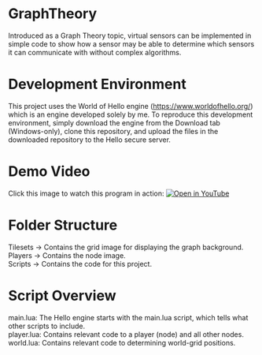 # GraphTheory
Introduced as a Graph Theory topic, virtual sensors can be implemented in simple code to show how a sensor may be able to determine which sensors it can communicate with without complex algorithms. 

# Development Environment
This project uses the World of Hello engine (https://www.worldofhello.org/) which is an engine developed solely by me.
To reproduce this development environment, simply download the engine from the Download tab (Windows-only), clone this repository, and upload the files in the downloaded repository to the Hello secure server.

# Demo Video
Click this image to watch this program in action:
[![Open in YouTube](https://i9.ytimg.com/vi/UOHKelWLiAU/mqdefault.jpg?time=1587928459671&sqp=CIi5l_UF&rs=AOn4CLCmaeaoxB4ssRHe4VKJAwnWSGDuvw)](https://youtu.be/UOHKelWLiAU)

# Folder Structure
Tilesets -> Contains the grid image for displaying the graph background.<br/>
Players -> Contains the node image.<br/>
Scripts -> Contains the code for this project.<br/>

# Script Overview
main.lua: The Hello engine starts with the main.lua script, which tells what other scripts to include.<br/>
player.lua: Contains relevant code to a player (node) and all other nodes.<br/>
world.lua: Contains relevant code to determining world-grid positions.<br/>
